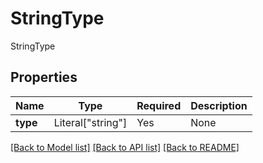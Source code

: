 # StringType

StringType

## Properties
| Name | Type | Required | Description |
| ------------ | ------------- | ------------- | ------------- |
**type** | Literal["string"] | Yes | None |


[[Back to Model list]](../../../README.md#models-v1-link) [[Back to API list]](../../../README.md#apis-v1-link) [[Back to README]](../../../README.md)
